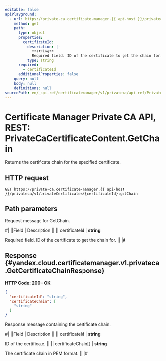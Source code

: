 ```yaml
---
editable: false
apiPlayground:
  - url: https://private-ca.certificate-manager.{{ api-host }}/privateca/v1/privateCertificates/{certificateId}:getChain
    method: get
    path:
      type: object
      properties:
        certificateId:
          description: |-
            **string**
            Required field. ID of the certificate to get the chain for.
          type: string
      required:
        - certificateId
      additionalProperties: false
    query: null
    body: null
    definitions: null
sourcePath: en/_api-ref/certificatemanager/v1/privateca/api-ref/PrivateCaCertificateContent/getChain.md
---
```


# Certificate Manager Private CA API, REST: PrivateCaCertificateContent.GetChain

Returns the certificate chain for the specified certificate.

## HTTP request

```
GET https://private-ca.certificate-manager.{{ api-host }}/privateca/v1/privateCertificates/{certificateId}:getChain
```

## Path parameters

Request message for GetChain.

#|
||Field | Description ||
|| certificateId | **string**

Required field. ID of the certificate to get the chain for. ||
|#

## Response {#yandex.cloud.certificatemanager.v1.privateca.GetCertificateChainResponse}

**HTTP Code: 200 - OK**

```json
{
  "certificateId": "string",
  "certificateChain": [
    "string"
  ]
}
```

Response message containing the certificate chain.

#|
||Field | Description ||
|| certificateId | **string**

ID of the certificate. ||
|| certificateChain[] | **string**

The certificate chain in PEM format. ||
|#